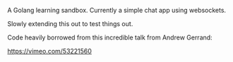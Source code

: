 A Golang learning sandbox. Currently a simple chat app using websockets.

Slowly extending this out to test things out.

Code heavily borrowed from this incredible talk from Andrew Gerrand:

https://vimeo.com/53221560
